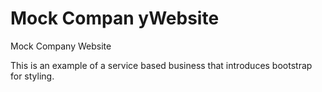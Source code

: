 # Mock Compan yWebsite
Mock Company Website

This is an example of a service based business that introduces bootstrap for styling.

